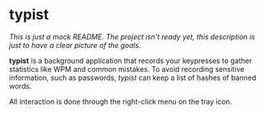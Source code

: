 typist
======

_This is just a mock README. The project isn't ready yet,
this description is just to have a clear picture of the goals._

**typist** is a background application that records your keypresses
to gather statistics like WPM and common mistakes. To avoid recording
sensitive information, such as passwords, *typist* can keep a list
of hashes of banned words.

All interaction is done through the right-click menu on the tray icon.
